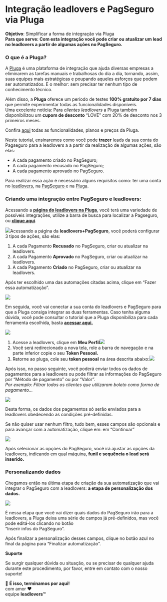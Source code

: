 # Integração leadlovers e PagSeguro via Pluga

**Objetivo**: Simplificar a forma de integração via Pluga\
**Para que serve: Com esta integração você pode criar ou atualizar um lead no leadlovers a partir de algumas ações no PagSeguro.**

### **O que é a Pluga?** <a href="#o-que-pluga" id="o-que-pluga"></a>

A [Pluga](https://pluga.co/?utm\_source=central+de+ajuda\&utm\_id=leadlovers) é uma plataforma de integração que ajuda diversas empresas a eliminarem as tarefas manuais e trabalhosas do dia a dia, tornando, assim, suas equipes mais estratégicas e poupando aqueles esforços que podem ser automatizados. E o melhor: sem precisar ter nenhum tipo de conhecimento técnico.

Além disso, a **Pluga** oferece um período de testes **100% gratuito por 7 dias** que permite experimentar todas as funcionalidades disponíveis.\
Uma excelente notícia: Para _clientes leadlovers_ a Pluga também disponibilizou um **cupom de desconto** “LOVE” com 20% de desconto nos 3 primeiros meses.

Confira [aqui](https://pluga.co/precos/?utm\_source=central+de+ajuda\&utm\_id=leadlovers) todas as funcionalidades, planos e preços da Pluga.

Neste tutorial, ensinaremos como você pode **trazer** leads da sua conta do Pagseguro para a leadlovers a a partir da realização de algumas ações, são elas:

* A cada pagamento criado no PagSeguro;
* A cada pagamento recusado no PagSeguro;
* A cada pagamento aprovado no PagSeguro.

Para realizar essa ação é necessário alguns requisitos como: ter uma conta no [leadlovers](https://www.leadlovers.com/), na [PagSeguro ](https://pagseguro.uol.com.br/)e na [Pluga](https://pluga.co/).

### **Criando uma integração entre PagSeguro e leadlovers:**

Acessando a [**página do leadlovers na Pluga**](https://www.google.com/url?q=https://pluga.co/ferramentas/leadlovers/integracao/\&sa=D\&source=docs\&ust=1677251797979937\&usg=AOvVaw2pU1zNG6IM73o6wQjSmLwe), você terá uma variedade de possíveis integrações, utilize a barra de busca para localizar a Pagseguro, ou [**clique aqui**](https://pluga.co/ferramentas/leadlovers/integracao/pag\_seguro/).

![](https://suporte.love/wp-content/uploads/2023/02/1-1024x470.png)Acessando a página da **leadlovers+PagSeguro**, você poderá configurar 3 tipos de ações, são elas:

1. A cada Pagamento **Recusado** no PagSeguro, criar ou atualizar na leadlovers.
2. A cada Pagamento **Aprovado** no PagSeguro, criar ou atualizar na leadlovers.
3. A cada Pagamento **Criado** no PagSeguro, criar ou atualizar na leadlovers.

Após ter escolhido uma das automações citadas acima, clique em “Fazer essa automatização”.

![](https://suporte.love/wp-content/uploads/2023/02/2-1024x480.png)

Em seguida, você vai conectar a sua conta do leadlovers e PagSeguro para que a Pluga consiga integrar as duas ferramentas. Caso tenha alguma dúvida, você pode consultar o tutorial que a Pluga disponibiliza para cada ferramenta escolhida, basta [**acessar aqui.**](https://pluga.zendesk.com/hc/pt-br)

![](https://suporte.love/wp-content/uploads/2023/02/2.jpg)

1. Acesse a leadlovers, clique em **Meu Perfil**![](https://suporte.love/wp-content/uploads/2023/02/4.jpg)
2. Você será redirecionado a nova tela, role a barra de navegação e na parte inferior copie o seu **Token Pessoal.**
3. &#x20;Retorne ao pluga, cole seu **token pessoal** na área descrita abaixo:![](https://suporte.love/wp-content/uploads/2023/02/5.jpg)

Após isso, no passo seguinte, você poderá enviar todos os  dados de pagamentos para a leadlovers ou pode filtrar as informações do PagSeguro por “Método de pagamento” ou por “Valor”.\
_Por exemplo: Filtrar todos os clientes que utilizaram boleto como forma de pagamento…_

![](https://suporte.love/wp-content/uploads/2023/02/6-1024x447.jpg)

Desta forma,  os dados dos pagamentos só serão  enviados para a leadlovers obedecendo as condições pré-definidas.

Se não quiser usar nenhum filtro, tudo bem, esses campos são opcionais e para avançar com a automatização, clique em: em “Continuar”

![](https://suporte.love/wp-content/uploads/2023/02/7.jpg)

Após selecionar as opções do PagSeguro, você irá ajustar as opções da leadlovers, indicando em qual máquina, **funil e sequência o lead será inserido.**

### **Personalizando dados**

Chegamos então na última etapa de criação da sua automatização que vai integrar o PagSeguro com a leadlovers: **a etapa de personalização dos dados.**

![](https://suporte.love/wp-content/uploads/2023/02/8-1024x464.jpg)

É nessa etapa que você vai dizer quais dados do PagSeguro irão para a leadlovers, a Pluga deixa uma série de campos já pré-definidos, mas você pode editá-los clicando no botão\
“Inserir infos do PagSeguro”.

Após finalizar a personalização desses campos, clique no botão azul  no final da página para “Finalizar automatização”.

**Suporte**

Se surgir qualquer dúvida ou situação, ou se precisar de qualquer ajuda durante este procedimento, por favor, entre em contato com o nosso suporte!

🏁 **É isso, terminamos por aqui!**\
com amor ❤\
equipe **leadlovers™**
